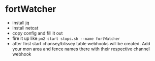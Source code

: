 # fortWatcher

- install jq
- install netcat
- copy config and fill it out
- fire it up like `pm2 start stops.sh --name fortWatcher`
- after first start chansey/blissey table webhooks will be created. Add your mon area and fence names there with their respective channel webhook
